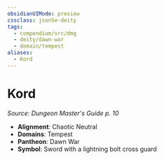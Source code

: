 ```yaml
---
obsidianUIMode: preview
cssclass: json5e-deity
tags:
  - compendium/src/dmg
  - deity/dawn-war
  - domain/tempest
aliases:
  - Kord
---
```

# Kord
*Source: Dungeon Master's Guide p. 10* 

- **Alignment**: Chaotic Neutral
- **Domains**: Tempest
- **Pantheon**: Dawn War
- **Symbol**: Sword with a lightning bolt cross guard